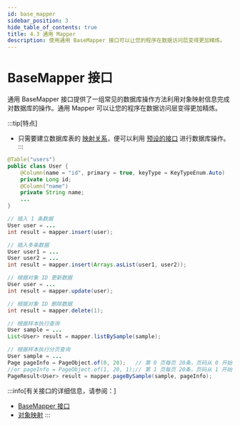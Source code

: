 ```yaml
---
id: base_mapper
sidebar_position: 3
hide_table_of_contents: true
title: 4.3 通用 Mapper
description: 使用通用 BaseMapper 接口可以让您的程序在数据访问层变得更加精炼。
---
```


# BaseMapper 接口

通用 BaseMapper 接口提供了一组常见的数据库操作方法利用对象映射信息完成对数据库的操作。通用 Mapper 可以让您的程序在数据访问层变得更加精炼。

:::tip[特点]
- 只需要建立数据库表的 [映射关系](../core/mapping/about)，便可以利用 [预设的接口](../core/mapper/about) 进行数据库操作。
:::

```java title='1. 声明实体类'
@Table("users")
public class User {
    @Column(name = "id", primary = true, keyType = KeyTypeEnum.Auto)
    private Long id;
    @Column("name")
    private String name;
    ...
}
```

```java title='2. 操作数据库'
// 插入 1 条数据
User user = ...
int result = mapper.insert(user);

// 插入多条数据
User user1 = ...
User user2 = ...
int result = mapper.insert(Arrays.asList(user1, user2));

// 根据对象 ID 更新数据
User user = ...
int result = mapper.update(user);

// 根据对象 ID 删除数据
int result = mapper.delete(1);

// 根据样本执行查询
User sample = ...
List<User> result = mapper.listBySample(sample);

// 根据样本执行分页查询
User sample = ...
Page pageInfo = PageObject.of(0, 20);   // 第 0 页每页 20条，页码从 0 开始
//or pageInfo = PageObject.of(1, 20, 1);// 第 1 页每页 20条，页码从 1 开始
PageResult<User> result = mapper.pageBySample(sample, pageInfo);
```

:::info[有关接口的详细信息，请参阅：]
- [BaseMapper 接口](../core/mapper/about)
- [对象映射](../core/mapping/about)
:::
